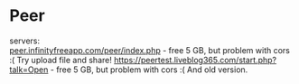 # Peer

servers:<br />
<a href="https://peer.infinityfreeapp.com/peer/index.php">peer.infinityfreeapp.com/peer/index.php</a> - free 5 GB, but problem with cors :( Try upload file and share!
<a href="https://peertest.liveblog365.com/start.php?talk=Open">https://peertest.liveblog365.com/start.php?talk=Open</a> - free 5 GB, but problem with cors :( And old version.
